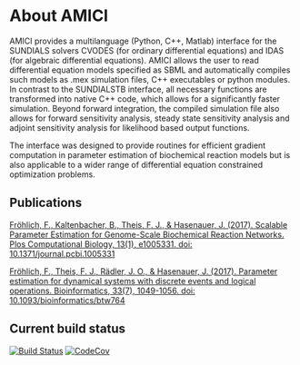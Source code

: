 # About AMICI


AMICI provides a multilanguage (Python, C++, Matlab) interface for the SUNDIALS solvers CVODES (for ordinary differential equations) and IDAS (for algebraic differential equations). AMICI allows the user to read differential equation models specified as SBML and automatically compiles such models as .mex simulation files, C++ executables or python modules. In contrast to the SUNDIALSTB interface, all necessary functions are transformed into native C++ code, which allows for a significantly faster simulation. Beyond forward integration, the compiled simulation file also allows for forward sensitivity analysis, steady state sensitivity analysis and adjoint sensitivity analysis for likelihood based output functions.

The interface was designed to provide routines for efficient gradient computation in parameter estimation of biochemical reaction models but is also applicable to a wider range of differential equation constrained optimization problems.

## Publications

[Fröhlich, F., Kaltenbacher, B., Theis, F. J., & Hasenauer, J. (2017). Scalable Parameter Estimation for Genome-Scale Biochemical Reaction Networks. Plos Computational Biology, 13(1), e1005331. doi: 10.1371/journal.pcbi.1005331](https://doi.org/10.1371/journal.pcbi.1005331)

[Fröhlich, F., Theis, F. J., Rädler, J. O., & Hasenauer, J. (2017). Parameter estimation for dynamical systems with discrete events and logical operations. Bioinformatics, 33(7), 1049-1056. doi: 10.1093/bioinformatics/btw764](https://doi.org/10.1093/bioinformatics/btw764)

## Current build status

[![Build Status](https://travis-ci.org/ICB-DCM/AMICI.svg?branch=master)](https://travis-ci.org/ICB-DCM/AMICI)
[![CodeCov](https://codecov.io/gh/ICB-DCM/AMICI/branch/master/graph/badge.svg)](https://codecov.io/gh/ICB-DCM/AMICI)
